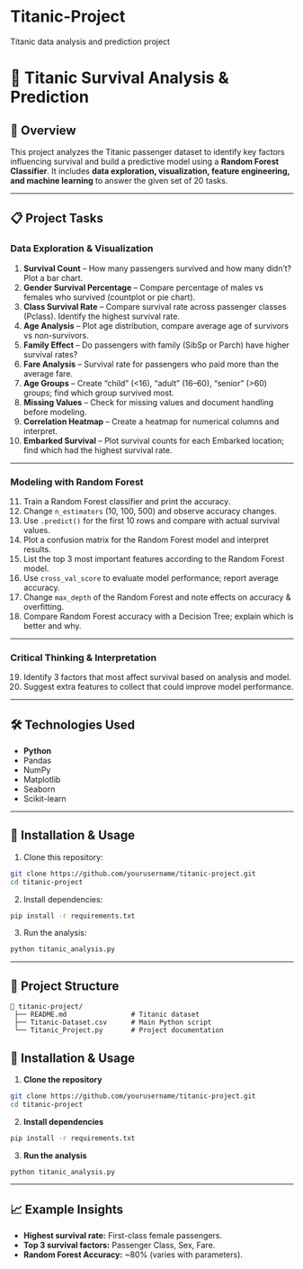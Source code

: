 # Titanic-Project
Titanic data analysis and prediction project 

# 🚢 Titanic Survival Analysis & Prediction

## 📌 Overview

This project analyzes the Titanic passenger dataset to identify key factors influencing survival and build a predictive model using a **Random Forest Classifier**. It includes **data exploration, visualization, feature engineering, and machine learning** to answer the given set of 20 tasks.

---

## 📋 Project Tasks

### **Data Exploration & Visualization**

1. **Survival Count** – How many passengers survived and how many didn’t? Plot a bar chart.
2. **Gender Survival Percentage** – Compare percentage of males vs females who survived (countplot or pie chart).
3. **Class Survival Rate** – Compare survival rate across passenger classes (Pclass). Identify the highest survival rate.
4. **Age Analysis** – Plot age distribution, compare average age of survivors vs non-survivors.
5. **Family Effect** – Do passengers with family (SibSp or Parch) have higher survival rates?
6. **Fare Analysis** – Survival rate for passengers who paid more than the average fare.
7. **Age Groups** – Create “child” (<16), “adult” (16–60), “senior” (>60) groups; find which group survived most.
8. **Missing Values** – Check for missing values and document handling before modeling.
9. **Correlation Heatmap** – Create a heatmap for numerical columns and interpret.
10. **Embarked Survival** – Plot survival counts for each Embarked location; find which had the highest survival rate.

---

### **Modeling with Random Forest**

11. Train a Random Forest classifier and print the accuracy.
12. Change `n_estimators` (10, 100, 500) and observe accuracy changes.
13. Use `.predict()` for the first 10 rows and compare with actual survival values.
14. Plot a confusion matrix for the Random Forest model and interpret results.
15. List the top 3 most important features according to the Random Forest model.
16. Use `cross_val_score` to evaluate model performance; report average accuracy.
17. Change `max_depth` of the Random Forest and note effects on accuracy & overfitting.
18. Compare Random Forest accuracy with a Decision Tree; explain which is better and why.

---

### **Critical Thinking & Interpretation**

19. Identify 3 factors that most affect survival based on analysis and model.
20. Suggest extra features to collect that could improve model performance.

---

## 🛠 Technologies Used

* **Python**
* Pandas
* NumPy
* Matplotlib
* Seaborn
* Scikit-learn

---

## 🚀 Installation & Usage

1. Clone this repository:

```bash
git clone https://github.com/yourusername/titanic-project.git
cd titanic-project
```

2. Install dependencies:

```bash
pip install -r requirements.txt
```

3. Run the analysis:

```bash
python titanic_analysis.py
```

---

## 📂 Project Structure

```
📁 titanic-project/
 ├── README.md                # Titanic dataset
 ├── Titanic-Dataset.csv      # Main Python script
 └── Titanic_Project.py       # Project documentation
```


## 🚀 Installation & Usage

1. **Clone the repository**

```bash
git clone https://github.com/yourusername/titanic-project.git
cd titanic-project
```

2. **Install dependencies**

```bash
pip install -r requirements.txt
```

3. **Run the analysis**

```bash
python titanic_analysis.py
```

---
## 📈 Example Insights

* **Highest survival rate:** First-class female passengers.
* **Top 3 survival factors:** Passenger Class, Sex, Fare.
* **Random Forest Accuracy:** \~80% (varies with parameters).




